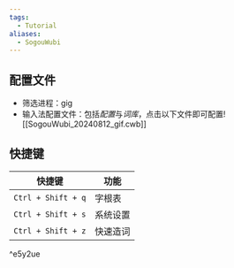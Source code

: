 ```yaml
---
tags:
  - Tutorial
aliases:
  - SogouWubi
---
```

## 配置文件
- 筛选进程：gig 
- 输入法配置文件：包括*配置*与*词库*，点击以下文件即可配置![[SogouWubi_20240812_gif.cwb]]
## 快捷键

| 快捷键                | 功能   |
| ------------------ | ---- |
| `Ctrl + Shift + q` | 字根表  |
| `Ctrl + Shift + s` | 系统设置 |
| `Ctrl + Shift + z` | 快速造词 |

^e5y2ue
